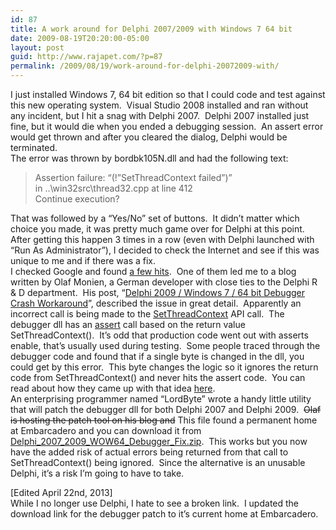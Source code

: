 ```yaml
---
id: 87
title: A work around for Delphi 2007/2009 with Windows 7 64 bit
date: 2009-08-19T20:20:00-05:00
layout: post
guid: http://www.rajapet.com/?p=87
permalink: /2009/08/19/work-around-for-delphi-20072009-with/
---
```

I just installed Windows 7, 64 bit edition so that I could code and test against this new operating system.  Visual Studio 2008 installed and ran without any incident, but I hit a snag with Delphi 2007.  Delphi 2007 installed just fine, but it would die when you ended a debugging session.  An assert error would get thrown and after you cleared the dialog, Delphi would be terminated.  
The error was thrown by bordbk105N.dll and had the following text:

> Assertion failure: &#8220;(!&#8221;SetThreadContext failed&#8221;)&#8221;  
> in ..\win32src\thread32.cpp at line 412  
> Continue execution? 

That was followed by a “Yes/No” set of buttons.  It didn’t matter which choice you made, it was pretty much game over for Delphi at this point. After getting this happen 3 times in a row (even with Delphi launched with “Run As Administrator”), I decided to check the Internet and see if this was unique to me and if there was a fix.  
I checked Google and found [a few hits](http://www.google.com/search?q=Assertion+failure%3A+%22%28!%22SetThreadContext+failed%22%29%22&ie=utf-8&oe=utf-8&aq=t&rls=org.mozilla:en-US:official&client=firefox-a).  One of them led me to a blog written by Olaf Monien, a German developer with close ties to the Delphi R & D department.  His post, “[Delphi 2009 / Windows 7 / 64 bit Debugger Crash Workaround](http://www.monien.net/blog/index.php/2009/07/delphi-2009-windows-7-64-bit-debugger-crash-workaround/)”, described the issue in great detail.  Apparently an incorrect call is being made to the [SetThreadContext](http://msdn.microsoft.com/en-us/library/ms680632%28VS.85%29.aspx) API call.  The debugger dll has an [assert](http://en.wikipedia.org/wiki/Assertion_%28computing%29) call based on the return value SetThreadContext().  It’s odd that production code went out with asserts enable, that’s usually used during testing.  Some people traced through the debugger code and found that if a single byte is changed in the dll, you could get by this error.  This byte changes the logic so it ignores the return code from SetThreadContext() and never hits the assert code.  You can read about how they came up with that idea [here](http://social.technet.microsoft.com/Forums/en-US/w7itproappcompat/thread/e56df407-bd0b-4ecc-b8a5-0a35bcd571cc).  
An enterprising programmer named “LordByte” wrote a handy little utility that will patch the debugger dll for both Delphi 2007 and Delphi 2009.  <strike>Olaf is hosting the patch tool on his blog and</strike> This file found a permanent home at Embarcadero and you can download it from [Delphi\_2007\_2009\_WOW64\_Debugger_Fix.zip](http://cc.embarcadero.com/item/27521).  This works but you now have the added risk of actual errors being returned from that call to SetThreadContext() being ignored.  Since the alternative is an unusable Delphi, it’s a risk I’m going to have to take.

[Edited April 22nd, 2013]  
While I no longer use Delphi, I hate to see a broken link.  I updated the download link for the debugger patch to it&#8217;s current home at Embarcadero.